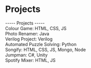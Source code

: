 # Projects
----- Projects -----  
Colour Game: HTML, CSS, JS  
Photo Renamer: Java  
Verilog Project: Verilog  
Automated Puzzle Solving: Python  
Songify: HTML, CSS, JS, Mongo, Node  
Jumpman: C#, Unity  
Spotify Mixer: HTML, JS